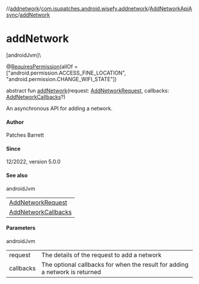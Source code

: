 //[addnetwork](../../../index.md)/[com.isupatches.android.wisefy.addnetwork](../index.md)/[AddNetworkApiAsync](index.md)/[addNetwork](add-network.md)

# addNetwork

[androidJvm]\

@[RequiresPermission](https://developer.android.com/reference/kotlin/androidx/annotation/RequiresPermission.html)(allOf = [&quot;android.permission.ACCESS_FINE_LOCATION&quot;, &quot;android.permission.CHANGE_WIFI_STATE&quot;])

abstract fun [addNetwork](add-network.md)(request: [AddNetworkRequest](../../com.isupatches.android.wisefy.addnetwork.entities/-add-network-request/index.md), callbacks: [AddNetworkCallbacks](../../com.isupatches.android.wisefy.addnetwork.callbacks/-add-network-callbacks/index.md)?)

An asynchronous API for adding a network.

#### Author

Patches Barrett

#### Since

12/2022, version 5.0.0

#### See also

androidJvm

| |
|---|
| [AddNetworkRequest](../../com.isupatches.android.wisefy.addnetwork.entities/-add-network-request/index.md) |
| [AddNetworkCallbacks](../../com.isupatches.android.wisefy.addnetwork.callbacks/-add-network-callbacks/index.md) |

#### Parameters

androidJvm

| | |
|---|---|
| request | The details of the request to add a network |
| callbacks | The optional callbacks for when the result for adding a network is returned |
